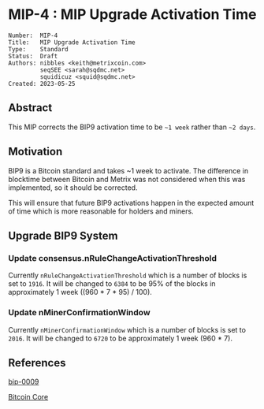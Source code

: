 # MIP-4 : MIP Upgrade Activation Time

```
Number:  MIP-4
Title:   MIP Upgrade Activation Time
Type:    Standard
Status:  Draft
Authors: nibbles <keith@metrixcoin.com>
         seqSEE <sarah@sqdmc.net>
         squidicuz <squid@sqdmc.net>
Created: 2023-05-25
```

## Abstract

This MIP corrects the BIP9 activation time to be `~1 week` rather than `~2 days`. 

## Motivation

BIP9 is a Bitcoin standard and takes ~1 week to activate. The difference in blocktime between Bitcoin and Metrix was not considered when this was implemented, so it should be corrected. 

This will ensure that future BIP9 activations happen in the expected amount of time which is more reasonable for holders and miners. 

## Upgrade BIP9 System
### Update consensus.nRuleChangeActivationThreshold
Currently `nRuleChangeActivationThreshold` which is a number of blocks is set to `1916`. It will be changed to `6384` to be 95% of the blocks in approximately 1 week ((960 * 7 * 95) / 100).

### Update nMinerConfirmationWindow
Currently `nMinerConfirmationWindow` which is a number of blocks is set to `2016`. It will be changed to `6720` to be approximately 1 week (960 * 7).

## References
[bip-0009](https://github.com/bitcoin/bips/blob/master/bip-0009.mediawiki)

[Bitcoin Core](https://github.com/bitcoin/bitcoin/blob/25202cace9140870c75cb3a811e10045df88c226/src/kernel/chainparams.cpp#L93-L94)

